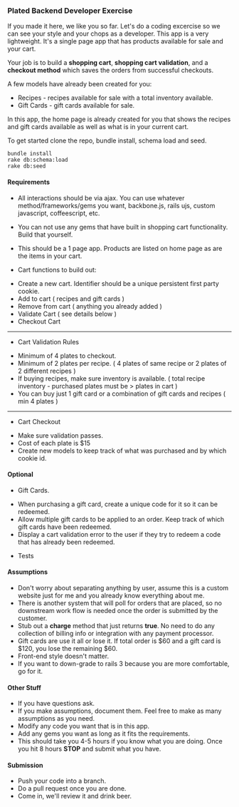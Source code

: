 ### Plated Backend Developer Exercise

If you made it here, we like you so far. Let's do a coding excercise so we can see your style and your chops as a developer.
This app is a very lightweight.  It's a single page app that has products available for sale and your cart.

Your job is to build a **shopping cart**, **shopping cart validation**, and a **checkout method** which saves the orders from successful checkouts.

A few models have already been created for you:

 * Recipes - recipes available for sale with a total inventory available.
 * Gift Cards - gift cards available for sale.

In this app, the home page is already created for you that shows the recipes and gift cards available as well as what is in your current cart.

To get started clone the repo, bundle install, schema load and seed.

    bundle install
    rake db:schema:load
    rake db:seed

#### Requirements
 * All interactions should be via ajax.  You can use whatever method/frameworks/gems you want, backbone.js, rails ujs, custom javascript, coffeescript, etc.
 * You can not use any gems that have built in shopping cart functionality.  Build that yourself.


 * This should be a 1 page app.  Products are listed on home page as are the items in your cart.
 * Cart functions to build out:
  - Create a new cart.  Identifier should be a unique persistent first party cookie.
  - Add to cart ( recipes and gift cards )
  - Remove from cart ( anything you already added )
  - Validate Cart ( see details below )
  - Checkout Cart
  
  ---
 * Cart Validation Rules
  - Minimum of 4 plates to checkout.
  - Minimum of 2 plates per recipe. ( 4 plates of same recipe or 2 plates of 2 different recipes )
  - If buying recipes, make sure inventory is available. ( total recipe inventory - purchased plates must be > plates in cart )
  - You can buy just 1 gift card or a combination of gift cards and recipes ( min 4 plates )
  ---
 * Cart Checkout
  - Make sure validation passes.
  - Cost of each plate is $15
  - Create new models to keep track of what was purchased and by which cookie id.

#### Optional
 * Gift Cards.
  - When purchasing a gift card, create a unique code for it so it can be redeemed.
  - Allow multiple gift cards to be applied to an order.  Keep track of which gift cards have been redeemed.
  - Display a cart validation error to the user if they try to redeem a code that has already been redeemed.
 * Tests

#### Assumptions
 * Don't worry about separating anything by user, assume this is a custom website just for me and you already know everything about me.
 * There is another system that will poll for orders that are placed, so no downstream work flow is needed once the order is submitted by the customer.
 * Stub out a **charge** method that just returns **true**.  No need to do any collection of billing info or integration with any payment processor.
 * Gift cards are use it all or lose it.  If total order is $60 and a gift card is $120, you lose the remaining $60.
 * Front-end style doesn't matter.
 * If you want to down-grade to rails 3 because you are more comfortable, go for it.

#### Other Stuff
 * If you have questions ask.
 * If you make assumptions, document them.  Feel free to make as many assumptions as you need.
 * Modify any code you want that is in this app.
 * Add any gems you want as long as it fits the requirements.
 * This should take you 4-5 hours if you know what you are doing.  Once you hit 8 hours **STOP** and submit what you have.

#### Submission
 * Push your code into a branch.
 * Do a pull request once you are done.
 * Come in, we'll review it and drink beer.